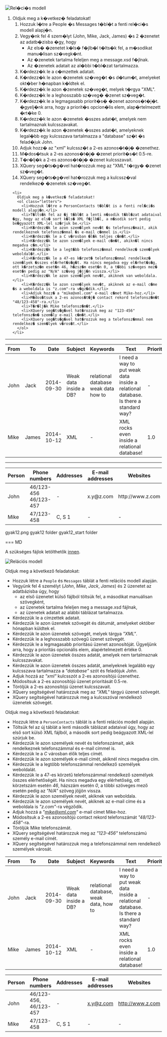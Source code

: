   <p class="text-center">
    <img src="xml/gyak12.png" alt="Rel�ci�s modell" title="Rel�ci�s modell">
  </p>
  
  <ol>
    <li>
      Oldjuk meg a k�vetkez� feladatokat!
      <ol class="letters">
        <li>Hozzuk l�tre a People �s Messages t�bl�t a fenti rel�ci�s modell alapj�n.</li>
        <li>
          Vegy�nk fel 4 szem�lyt (John, Mike, Jack, James) �s 2 �zenetet az adatb�zisba �gy, hogy
          <ul>
            <li>Az els� �zenetet k�ls� f�jlb�l t�lts�k fel, a m�sodikat manu�lisan sz�vegk�nt.</li>
            <li>Az �zenetek tartalma feleljen meg a message.xsd f�jlnak.</li>
            <li>Az �zenetek adatait az al�bbi t�bl�zat tartalmazza.</li>
          </ul>
        </li>
        <li>K�rdezz�k le a c�mzettek adatait.</li>
        <li>K�rdezz�k le azon �zenetek sz�veg�t �s d�tum�t, amelyeket okt�ber h�napban k�ldtek el.</li>
        <li>K�rdezz�k le azon �zenetek sz�veg�t, melyek t�rgya "XML".</li>
        <li>K�rdezz�k le a leghosszabb sz�veg� �zenet sz�veg�t.</li>
        <li>K�rdezz�k le a legmagasabb priorit�s� �zenet azonos�t�j�t. �gyelj�nk arra, hogy a priorit�s opcion�lis elem, alap�rtelmezett �rt�ke 0.</li>
        <li>K�rdezz�k le azon �zenetek �sszes adat�t, amelyek nem tartalmaznak kulcsszavakat.</li>
        <li>K�rdezz�k le azon �zenetek �sszes adat�t, amelyeknek legal�bb egy kulcsszava tartalmazza a "database" sz�t �s felad�juk John.</li>
        <li>Adjuk hozz� az "xml" kulcssz�t a 2-es azonos�t�j� �zenethez.</li>
        <li>M�dos�tsuk a 2-es azonos�t�j� �zenet priorit�s�t 0.5-re.</li>
        <li>T�r�lj�k a 2-es azonos�t�j� �zenet kulcsszavait.</li>
        <li>XQuery seg�ts�g�vel hat�rozzuk meg az "XML" t�rgy� �zenet sz�veg�t.</li>
        <li>XQuery seg�ts�g�vel hat�rozzuk meg a kulcssz�val rendelkez� �zenetek sz�veg�t.</li>
      </ol>
    </li>
    
    <li>
      Oldjuk meg a k�vetkez� feladatokat!
      <ol class="letters">
        <li>Hozzuk l�tre a PersonContacts t�bl�t is a fenti rel�ci�s modell alapj�n.</li>
        <li>T�lts�k fel az �j t�bl�t a lenti m�sodik t�bl�zat adataival �gy, hogy az els� sort k�ls� XML f�jlb�l, a m�sodik sort pedig be�gyazott XML-lel sz�rjuk be.</li>
        <li>K�rdezz�k le azon szem�lyek nev�t �s telefonsz�mait, akik rendelkeznek telefonsz�mmal �s e-mail c�mmel is.</li>
        <li>K�rdezz�k le a C v�rosban �l�k teljes c�m�t.</li>
        <li>K�rdezz�k le azon szem�lyek e-mail c�m�t, akikn�l nincs megadva c�m.</li>
        <li>K�rdezz�k le a legt�bb telefonsz�mmal rendelkez� szem�lyek weboldal�t.</li>
        <li>K�rdezz�k le a 47-es k�rzet� telefonsz�mmal rendelkez� szem�lyek �sszes el�rhet�s�g�t. Ha nincs megadva egy el�rhet�s�g, ott k�rzetsz�m eset�n 46, h�zsz�m eset�n 0, a t�bbi sz�veges mez� eset�n pedig az "N/A" sz�veg j�jj�n vissza.</li>
        <li>K�rdezz�k le azon szem�lyek nev�t, akiknek van weboldala.</li>
        <li>K�rdezz�k le azon szem�lyek nev�t, akiknek az e-mail c�me �s a weboldala is "z.com"-ra v�gz�dik.</li>
        <li>Adjuk hozz� a "mike@xml.com" e-mail c�met Mike-hoz.</li>
        <li>M�dos�tsuk a 2-es azonos�t�j� contact rekord telefonsz�m�t "48/123-458"-ra.</li>
        <li>T�r�lj�k Mike telefonsz�m�t.</li>
        <li>XQuery seg�ts�g�vel hat�rozzuk meg az "123-456" telefonsz�m� szem�ly e-mail c�m�t.</li>
        <li>XQuery seg�ts�g�vel hat�rozzuk meg a telefonsz�mmal nem rendelkez� szem�lyek v�ros�t.</li>
      </ol>
    </li>
  </ol>
  
  <hr>
  
  <table class="table table-striped table-hover">
    <thead>
      <tr>
        <th>From</th>
        <th>To</th>
        <th>Date</th>
        <th>Subject</th>
        <th>Keywords</th>
        <th>Text</th>
        <th>Priority</th>
      </tr>
    </thead>
    <tbody>
      <tr>
        <td>John</td>
        <td>Jack</td>
        <td>2014-09-30</td>
        <td>Weak data inside a DB?</td>
        <td>
          relational database<br>
          weak data<br>
          how to
        </td>
        <td>I need a way to put weak data inside a relational database. Is there a standard way?</td>
        <td>-</td>
      </tr>
      <tr>
        <td>Mike</td>
        <td>James</td>
        <td>2014-10-12</td>
        <td>XML</td>
        <td>-</td>
        <td>XML rocks even inside a relational database!</td>
        <td>1.0</td>
      </tr>
    </tbody>
  </table>
  
  <hr>
  
  <table class="table table-striped table-hover">
    <thead>
      <tr>
        <th>Person</th>
        <th>Phone numbers</th>
        <th>Addresses</th>
        <th>E-mail addresses</th>
        <th>Websites</th>
      </tr>
    </thead>
    <tbody>
      <tr>
        <td>John</td>
        <td>
          46/123-456<br>
          46/123-457
        </td>
        <td>-</td>
        <td>x.y@z.com</td>
        <td>http://www.z.com</td>
      </tr>
      <tr>
        <td>Mike</td>
        <td>47/123-458</td>
        <td>C, S 1</td>
        <td>-</td>
        <td>-</td>
      </tr>
    </tbody>
  </table>

gyak12.png
gyak12 folder
gyak12_start folder

=== MD

A szükséges fájlok letölthetők [innen](courses/xml/practice12_start.zip).

![Relációs modell](practice12.png)

Oldjuk meg a következő feladatokat:

* Hozzuk létre a `People` és `Messages` táblát a fenti relációs modell alapján.
* Vegyünk fel 4 személyt (*John*, *Mike*, *Jack*, *James*) és 2 üzenetet az adatbázisba úgy, hogy
    * az első üzenetet külső fájlból töltsük fel, a másodikat manuálisan szövegként,
    * az üzenetek tartalma feleljen meg a message.xsd fájlnak,
    * az üzenetek adatait az alábbi táblázat tartalmazza.
* Kérdezzük le a címzettek adatait.
* Kérdezzük le azon üzenetek szövegét és dátumát, amelyeket október hónapban küldtek el.
* Kérdezzük le azon üzenetek szövegét, melyek tárgya *"XML"*.
* Kérdezzük le a leghosszabb szövegű üzenet szövegét.
* Kérdezzük le a legmagasabb prioritású üzenet azonosítóját. Ügyeljünk arra, hogy a prioritás opcionális elem, alapértelmezett értéke 0.
* Kérdezzük le azon üzenetek összes adatát, amelyek nem tartalmaznak kulcsszavakat.
* Kérdezzük le azon üzenetek összes adatát, amelyeknek legalább egy kulcsszava tartalmazza a *"database"* szót és feladójuk *John*.
* Adjuk hozzá az *"xml"* kulcsszót a 2-es azonosítójú üzenethez.
* Módosítsuk a 2-es azonosítójú üzenet prioritását 0.5-re.
* Töröljük a 2-es azonosítójú üzenet kulcsszavait.
* XQuery segítségével határozzuk meg az *"XML"* tárgyú üzenet szövegét.
* XQuery segítségével határozzuk meg a kulcsszóval rendelkező üzenetek szövegét.

Oldjuk meg a következő feladatokat:

* Hozzuk létre a `PersonContacts` táblát is a fenti relációs modell alapján.
* Töltsük fel az új táblát a lenti második táblázat adataival úgy, hogy az első sort külső XML fájlból, a második sort pedig beágyazott XML-lel szúrjuk be.
* Kérdezzük le azon személyek nevét és telefonszámait, akik rendelkeznek telefonszámmal és e-mail címmel is.
* Kérdezzük le a *C* városban élők teljes címét.
* Kérdezzük le azon személyek e-mail címét, akiknél nincs megadva cím.
* Kérdezzük le a legtöbb telefonszámmal rendelkező személyek weboldalát.
* Kérdezzük le a 47-es körzetű telefonszámmal rendelkező személyek összes elérhetőségét. Ha nincs megadva egy elérhetőség, ott körzetszám esetén *46*, házszám esetén *0*, a többi szöveges mező esetén pedig az *"N/A"* szöveg jöjjön vissza.
* Kérdezzük le azon személyek nevét, akiknek van weboldala.
* Kérdezzük le azon személyek nevét, akiknek az e-mail címe és a weboldala is *"z.com"*-ra végződik.
* Adjuk hozzá a *"mike@xml.com"* e-mail címet Mike-hoz.
* Módosítsuk a 2-es azonosítójú contact rekord telefonszámát *"48/123-458"*-ra.
* Töröljük Mike telefonszámát.
* XQuery segítségével határozzuk meg az *"123-456"* telefonszámú személy e-mail címét.
* XQuery segítségével határozzuk meg a telefonszámmal nem rendelkező személyek városát.

| From | To    | Date       | Subject                | Keywords                               | Text                                                                                 | Priority |
| ---- | ----- | ---------- | ---------------------- | -------------------------------------- | ------------------------------------------------------------------------------------ | -------- |
| John | Jack  | 2014-09-30 | Weak data inside a DB? | relational database, weak data, how to | I need a way to put weak data inside a relational database. Is there a standard way? | -        |
| Mike | James | 2014-10-12 | XML                    | -                                      | XML rocks even inside a relational database!                                         | 1.0      |

| Person | Phone numbers          | Addresses | E-mail addresses | Websites         |
| ------ | ---------------------- | --------- | ---------------- | ---------------- |
| John   | 46/123-456, 46/123-457 | -         | x.y@z.com        | http://www.z.com |
| Mike   | 47/123-458             | C, S 1    | -                | -                |

